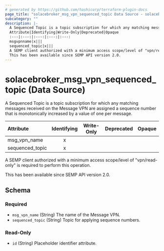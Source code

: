 ```yaml
---
# generated by https://github.com/hashicorp/terraform-plugin-docs
page_title: "solacebroker_msg_vpn_sequenced_topic Data Source - solacebroker"
subcategory: ""
description: |-
  A Sequenced Topic is a topic subscription for which any matching messages received on the Message VPN are assigned a sequence number that is monotonically increased by a value of one per message.
  Attribute|Identifying|Write-Only|Deprecated|Opaque
  :---|:---:|:---:|:---:|:---:
  msgvpnname|x|||
  sequenced_topic|x|||
  A SEMP client authorized with a minimum access scope/level of "vpn/read-only" is required to perform this operation.
  This has been available since SEMP API version 2.0.
---
```


# solacebroker_msg_vpn_sequenced_topic (Data Source)

A Sequenced Topic is a topic subscription for which any matching messages received on the Message VPN are assigned a sequence number that is monotonically increased by a value of one per message.


Attribute|Identifying|Write-Only|Deprecated|Opaque
:---|:---:|:---:|:---:|:---:
msg_vpn_name|x|||
sequenced_topic|x|||



A SEMP client authorized with a minimum access scope/level of "vpn/read-only" is required to perform this operation.

This has been available since SEMP API version 2.0.



<!-- schema generated by tfplugindocs -->
## Schema

### Required

- `msg_vpn_name` (String) The name of the Message VPN.
- `sequenced_topic` (String) Topic for applying sequence numbers.

### Read-Only

- `id` (String) Placeholder identifier attribute.

